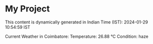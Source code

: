 # My Project

This content is dynamically generated in Indian Time (IST): 2024-01-29 10:54:59 IST


Current Weather in Coimbatore:
Temperature: 26.88 °C
Condition: haze
